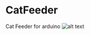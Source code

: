 # CatFeeder
Cat Feeder for arduino
![alt text](https://raw.githubusercontent.com/Poussinberlin/CatFeeder/img/cat.png)
